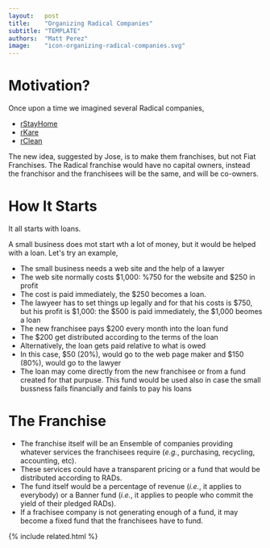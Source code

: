 ```yaml
---
layout:   post
title:    "Organizing Radical Companies"
subtitle: "TEMPLATE"
authors:  "Matt Perez"
image:    "icon-organizing-radical-companies.svg"
---
```


<div style='display:none; '>
 <p>Once upon a time we described several Radical companies. This is another motivation.</p>
</div>

<h1>Motivation?</h1>
 <p>Once upon a time we imagined several Radical companies,</p>
  <ul>
   <li><a href="https://radicalcompanies.com/2022/05/12/rstayhome" target="_blank">rStayHome</a></li>
   <li><a href="https://radicalcompanies.com/2022/05/13/rkare" target="_blank">rKare</a></li>
   <li><a href="https://radicalcompanies.com/2022/05/14/rclean" target="_blank">rClean</a></li>
  </ul>
 <p>The new idea, suggested by Jose, is to make them franchises, but not Fiat Franchises. The Radical franchise would have no capital owners, instead the franchisor and the franchisees will be the same, and will be co-owners.</p>

 <h1>How It Starts</h1>
  <p>It all starts with loans.</p>
  <p>A small business does mot start wth a lot of money, but it would be helped with a loan. Let's try an example,</p>
   <ul>
    <li>The small business needs a web site and the help of a lawyer</li>
    <li>The web site normally costs $1,000: %750 for the website and $250 in profit</li>
    <li>The cost is paid immediately, the $250 becomes a loan.</li>
    <li>The lawyeer has to set things up legally and for that his costs is $750, but his profit is $1,000: the $500 is paid immediately, the $1,000 beomes a loan</li>
    <li>The new franchisee pays $200 every month into the loan fund</li>
    <li>The $200 get distributed according to the terms of the loan</li>
    <li>Alternatively, the loan gets paid relative to what is owed</li>
    <li>In this case, $50 (20%), would go to the web page maker and $150 (80%), would go to the lawyer</li>
    <li>The loan may come directly from the new franchisee or from a fund created for that purpuse. This fund would be used also in case the small bussness fails financially and fainls to pay his loans</li>
   </ul>

<h1>The Franchise</h1>
<ul>
 <li>The franchise itself will be an Ensemble of companies providing whatever services the franchisees require (<em>e.g.</em>, purchasing, recycling, accounting, etc).</li>
 <li>These services could have a transparent pricing or a fund that would be distributed according to RADs.</li>
 <li>The fund itself would be a percentage of revenue (<em>i.e.</em>, it applies to everybody) or a Banner fund (<em>i.e.</em>, it applies to people who commit the yield of their pledged RADs).</li>
 <li>If a frachisee company is not generating enough of a fund, it may become a fixed fund that the franchisees have to fund.</li>
</ul>

{% include related.html %}
